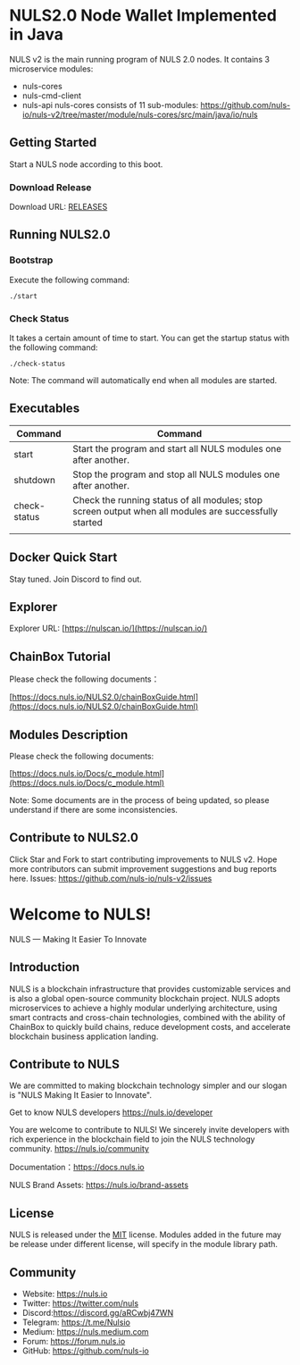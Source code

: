 
# NULS2.0 Node Wallet Implemented in Java

NULS v2 is the main running program of NULS 2.0 nodes. It contains 3 microservice modules:
- nuls-cores
- nuls-cmd-client
- nuls-api
nuls-cores consists of 11 sub-modules:
https://github.com/nuls-io/nuls-v2/tree/master/module/nuls-cores/src/main/java/io/nuls



## Getting Started

Start a NULS node according to this boot.

### Download Release

Download URL: [RELEASES](https://github.com/nuls-io/nuls-v2/releases)

## Running NULS2.0

### Bootstrap

Execute the following command:

```
./start
```

### Check Status

It takes a certain amount of time to start. You can get the startup status with the following command:

```
./check-status
```

Note: The command will automatically end when all modules are started.

## Executables

| Command      | Command                                                                                               |
|--------------|-------------------------------------------------------------------------------------------------------|
| start        | Start the program and start all NULS modules one after another.                                       |
| shutdown     | Stop the program and stop all NULS modules one after another.                                         |
| check-status | Check the running status of all modules; stop screen output when all modules are successfully started |
|              |                                                                                                       |

## Docker Quick Start

Stay tuned. Join Discord to find out.

## Explorer

Explorer URL:  [https://nulscan.io/](https://nulscan.io/)

## ChainBox Tutorial

Please check the following documents：

[https://docs.nuls.io/NULS2.0/chainBoxGuide.html](https://docs.nuls.io/NULS2.0/chainBoxGuide.html)

## Modules Description

Please check the following documents:

[https://docs.nuls.io/Docs/c_module.html](https://docs.nuls.io/Docs/c_module.html)

Note: Some documents are in the process of being updated, so please understand if there are some inconsistencies.

## Contribute to NULS2.0
Click Star and Fork to start contributing improvements to NULS v2.
Hope more contributors can submit improvement suggestions and bug reports here.
Issues: https://github.com/nuls-io/nuls-v2/issues



# Welcome to NULS! #

NULS — Making It Easier To Innovate

## Introduction

NULS is a blockchain infrastructure that provides customizable services and is also a global open-source community blockchain project. NULS adopts microservices to achieve a highly modular underlying architecture, using smart contracts and cross-chain technologies, combined with the ability of ChainBox to quickly build chains, reduce development costs, and accelerate blockchain business application landing.

## Contribute to NULS
We are committed to making blockchain technology simpler and our slogan is "NULS Making It Easier to Innovate".

Get to know NULS developers
https://nuls.io/developer

You are welcome to contribute to NULS! We sincerely invite developers with rich experience in the blockchain field to join the NULS technology community.
https://nuls.io/community

Documentation：https://docs.nuls.io

NULS Brand Assets: https://nuls.io/brand-assets



## License

NULS is released under the [MIT](http://opensource.org/licenses/MIT) license.
Modules added in the future may be release under different license, will specify in the module library path.

## Community

- Website: https://nuls.io
- Twitter: https://twitter.com/nuls
- Discord:https://discord.gg/aRCwbj47WN
- Telegram: https://t.me/Nulsio
- Medium: https://nuls.medium.com
- Forum: https://forum.nuls.io
- GitHub: https://github.com/nuls-io

#### 
